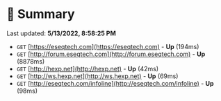 # 📖 Summary
Last updated: **5/13/2022, 8:58:25 PM**

- `GET` [https://eseqtech.com](https://eseqtech.com) - **Up** (194ms)
- `GET` [http://forum.eseqtech.com](http://forum.eseqtech.com) - **Up** (8878ms)
- `GET` [http://hexp.net](http://hexp.net) - **Up** (42ms)
- `GET` [http://ws.hexp.net](http://ws.hexp.net) - **Up** (69ms)
- `GET` [http://eseqtech.com/infoline](http://eseqtech.com/infoline) - **Up** (98ms)
